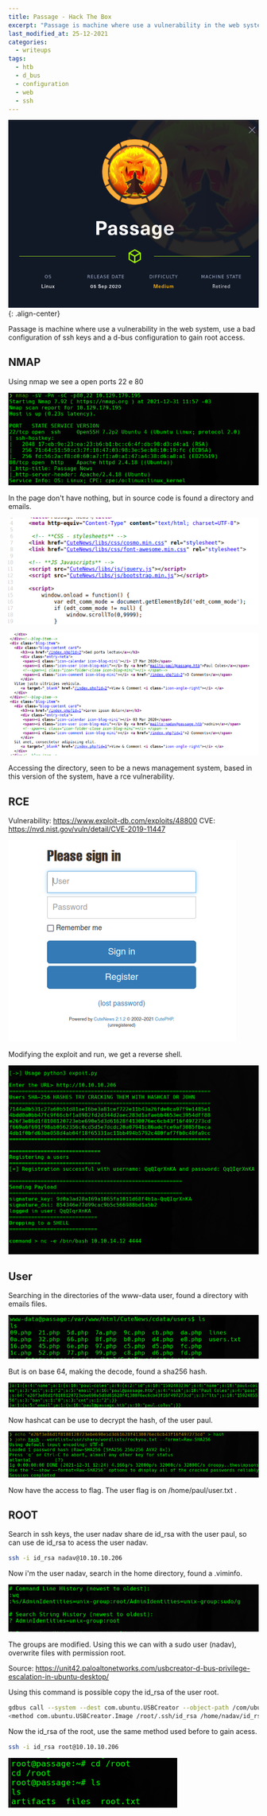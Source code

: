 ```yaml
---
title: Passage - Hack The Box
excerpt: "Passage is machine where use a vulnerability in the web system, use a bad configuration of ssh keys and a d-bus configuration to gain root access."
last_modified_at: 25-12-2021
categories:
  - writeups
tags:  
  - htb
  - d_bus
  - configuration
  - web
  - ssh
---
```


![center-aligned-image](/assets/images/ctf/htb-writeup-passage/logo.png){: .align-center}  


Passage is machine where use a vulnerability in the web system, use a bad configuration of ssh keys and a d-bus configuration to gain root access.

## NMAP

Using nmap we see a open ports 22 e 80

![](/assets/images/ctf/htb-writeup-passage/1.png)

In the page don't have nothing, but in source code is found a directory and emails.

![](/assets/images/ctf/htb-writeup-passage/2.png)


![](/assets/images/ctf/htb-writeup-passage/3.png)

Accessing the directory, seen to be a news management system, based in this version of the system, have a rce vulnerability.

## RCE
Vulnerability: https://www.exploit-db.com/exploits/48800
CVE: https://nvd.nist.gov/vuln/detail/CVE-2019-11447

![](/assets/images/ctf/htb-writeup-passage/4.png)

Modifying the exploit and run, we get a reverse shell.

![](/assets/images/ctf/htb-writeup-passage/5.png)

## User

Searching in the directories of the www-data user, found a directory with emails files.

![](/assets/images/ctf/htb-writeup-passage/6.png)

But is on base 64, making the decode, found a sha256 hash.

![](/assets/images/ctf/htb-writeup-passage/7.png)

Now hashcat can be use to decrypt the hash, of the user paul.

![](/assets/images/ctf/htb-writeup-passage/8.png)

Now have the access to flag. The user flag is on /home/paul/user.txt .

## ROOT

Search in ssh keys, the user nadav share de id_rsa with the user paul, so can use de id_rsa to acess the user nadav.
```bash
ssh -i id_rsa nadav@10.10.10.206
``` 
Now i'm the user nadav, search in the home directory, found a .viminfo. 

![](/assets/images/ctf/htb-writeup-passage/9.png)

The groups are modified. Using this we can with a sudo user (nadav), overwrite files with permission root.

Source: https://unit42.paloaltonetworks.com/usbcreator-d-bus-privilege-escalation-in-ubuntu-desktop/

Using this command is possible copy the id_rsa of the user root.

```bash
gdbus call --system --dest com.ubuntu.USBCreator --object-path /com/ubuntu/USBCreator --method com.ubuntu.USBCreator.Image /root/.ssh/id_rsa /home/nadav/id_rsa true
<method com.ubuntu.USBCreator.Image /root/.ssh/id_rsa /home/nadav/id_rsa true
```

Now the id_rsa of the root, use the same method used before to gain acess.
```bash
ssh -i id_rsa root@10.10.10.206
```
![](/assets/images/ctf/htb-writeup-passage/10.png)

